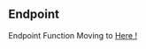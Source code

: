 ## Endpoint

Endpoint Function Moving to [Here !](https://github.com/hafidzamr/hafidzamr.github.io/tree/main/pages/api)